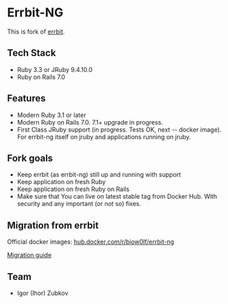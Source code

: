 # Errbit-NG

This is fork of [errbit](https://github.com/errbit/errbit).

## Tech Stack

* Ruby 3.3 or JRuby 9.4.10.0
* Ruby on Rails 7.0

## Features

* Modern Ruby 3.1 or later
* Modern Ruby on Rails 7.0. 7.1+ upgrade in progress.
* First Class JRuby support (in progress. Tests OK, next -- docker image). For errbit-ng itself on jruby and applications running on jruby.

## Fork goals

* Keep errbit (as errbit-ng) still up and running with support
* Keep application on fresh Ruby
* Keep application on fresh Ruby on Rails
* Make sure that You can live on latest stable tag from Docker Hub. With security and any important (or not so) fixes.

## Migration from errbit

Official docker images: [hub.docker.com/r/biow0lf/errbit-ng](https://hub.docker.com/r/biow0lf/errbit-ng)

[Migration guide](MIGRATION.md)

## Team

* Igor (Ihor) Zubkov
